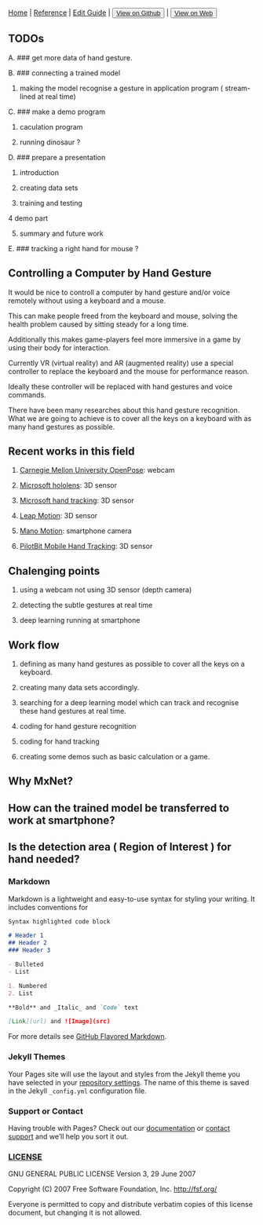 [Home](/README.md) | [Reference](/reference.md) | [Edit Guide](/editguide.md) | <button class="nav" ><a href="https://github.com/whatifif/handgesture/">View on Github</a></button>  |  <button class="nav" ><a href="https://whatifif.github.io/handgesture/">View on Web</a></button>


## TODOs

A. ### get more data of hand gesture.

B. ### connecting a trained model 
   1. making the model recognise a gesture in application program ( stream-lined at real time)

C. ### make a demo program
   1. caculation program
   
   2. running dinosaur ?
  
D. ### prepare a presentation
   1. introduction
   
   2. creating data sets
   
   3. training and testing
   
   4 demo part
   
   5. summary and future work
   

E. ### tracking a right hand for mouse ?




## Controlling a Computer by Hand Gesture

It would be nice to controll a computer by hand gesture and/or voice remotely without using a keyboard and a mouse. 

This can make people freed from the keyboard and mouse, solving the health problem caused by sitting steady for a long time.

Additionally this makes game-players feel more immersive in a game by using their body for interaction.

Currently VR (virtual reality) and AR (augmented reality) use a special controller to replace the keyboard and the mouse for performance reason.

Ideally these controller will be replaced with hand gestures and voice commands.

There have been many researches about this hand gesture recognition. What we are going to achieve is to cover all the keys on a keyboard with as many hand gestures as possible. 

## Recent works in this field

1. [Carnegie Mellon University OpenPose](https://github.com/CMU-Perceptual-Computing-Lab/openpose): webcam

2. [Microsoft hololens](https://www.microsoft.com/en-au/hololens): 3D sensor

3. [Microsoft hand tracking](https://www.microsoft.com/en-us/research/project/fully-articulated-hand-tracking/): 3D sensor

4. [Leap Motion](https://www.leapmotion.com): 3D sensor

5. [Mano Motion](https://www.manomotion.com/): smartphone camera

6. [PilotBit Mobile Hand Tracking](http://www.pilotbit.com/): 3D sensor


## Chalenging points

1. using a webcam not using 3D sensor (depth camera)

2. detecting the subtle gestures at real time

3. deep learning running at smartphone


## Work flow

1. defining as many hand gestures as possible to cover all the keys on a keyboard.

2. creating many data sets accordingly.

3. searching for a deep learning model which can track and recognise these hand gestures at real time.

4. coding for hand gesture recognition

5. coding for hand tracking

6. creating some demos such as basic calculation or a game.

## Why MxNet?


## How can the trained model be transferred to work at smartphone?


## Is the detection area ( Region of Interest ) for hand needed?




### Markdown

Markdown is a lightweight and easy-to-use syntax for styling your writing. It includes conventions for

```markdown
Syntax highlighted code block

# Header 1
## Header 2
### Header 3

- Bulleted
- List

1. Numbered
2. List

**Bold** and _Italic_ and `Code` text

[Link](url) and ![Image](src)
```

For more details see [GitHub Flavored Markdown](https://guides.github.com/features/mastering-markdown/).

### Jekyll Themes

Your Pages site will use the layout and styles from the Jekyll theme you have selected in your [repository settings](https://github.com/whatifif/handgesture/settings). The name of this theme is saved in the Jekyll `_config.yml` configuration file.

### Support or Contact

Having trouble with Pages? Check out our [documentation](https://help.github.com/categories/github-pages-basics/) or [contact support](https://github.com/contact) and we’ll help you sort it out.

### [LICENSE](/LICENSE)
GNU GENERAL PUBLIC LICENSE Version 3, 29 June 2007

Copyright (C) 2007 Free Software Foundation, Inc. <http://fsf.org/>
 
 Everyone is permitted to copy and distribute verbatim copies
 of this license document, but changing it is not allowed.
